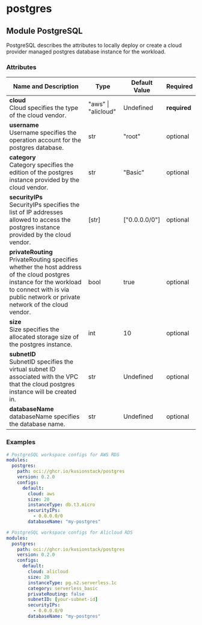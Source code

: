 # postgres

## Module PostgreSQL

PostgreSQL describes the attributes to locally deploy or create a cloud provider managed postgres database instance for the workload. 

### Attributes

|Name and Description|Type|Default Value|Required|
|--------------------|----|-------------|--------|
|**cloud**<br />Cloud specifies the type of the cloud vendor. |"aws" \| "alicloud"|Undefined|**required**|
|**username**<br />Username specifies the operation account for the postgres database. |str|"root"|optional|
|**category**<br />Category specifies the edition of the postgres instance provided by the cloud vendor. |str|"Basic"|optional|
|**securityIPs**<br />SecurityIPs specifies the list of IP addresses allowed to access the postgres instance provided by the cloud vendor. |[str]|["0.0.0.0/0"]|optional|
|**privateRouting**<br />PrivateRouting specifies whether the host address of the cloud postgres instance for the workload to connect with is via public network or private network of the cloud vendor. |bool|true|optional|
|**size**<br />Size specifies the allocated storage size of the postgres instance. |int|10|optional|
|**subnetID**<br />SubnetID specifies the virtual subnet ID associated with the VPC that the cloud postgres instance will be created in. |str|Undefined|optional|
|**databaseName**<br />databaseName specifies the database name. |str|Undefined|optional|

### Examples

```yaml
# PostgreSQL workspace configs for AWS RDS
modules: 
  postgres: 
    path: oci://ghcr.io/kusionstack/postgres
    version: 0.2.0
    configs: 
      default: 
        cloud: aws
        size: 20
        instanceType: db.t3.micro
        securityIPs: 
          - 0.0.0.0/0
        databaseName: "my-postgres"
```

```yaml
# PostgreSQL workspace configs for Alicloud RDS
modules: 
  postgres: 
    path: oci://ghcr.io/kusionstack/postgres
    version: 0.2.0
    configs: 
      default:
        cloud: alicloud
        size: 20
        instanceType: pg.n2.serverless.1c
        category: serverless_basic
        privateRouting: false
        subnetID: [your-subnet-id]
        securityIPs: 
          - 0.0.0.0/0
        databaseName: "my-postgres"
```